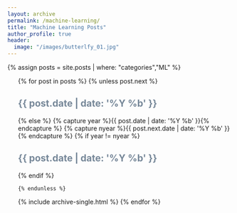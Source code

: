 ```yaml
---
layout: archive
permalink: /machine-learning/
title: "Machine Learning Posts"
author_profile: true
header:
  image: "/images/butterlfy_01.jpg"
---
```


{% assign posts = site.posts | where: "categories","ML" %}
<ul>
  {% for post in posts %}
    {% unless post.next %}
      <font color="#778899"><h2>{{ post.date | date: '%Y %b' }}</h2></font>
    {% else %}
      {% capture year %}{{ post.date | date: '%Y %b' }}{% endcapture %}
      {% capture nyear %}{{ post.next.date | date: '%Y %b' }}{% endcapture %}
      {% if year != nyear %}
        <font color="#778899"><h2>{{ post.date | date: '%Y %b' }}</h2></font>
      {% endif %}

    {% endunless %}
   {% include archive-single.html %}
  {% endfor %}
</ul>
